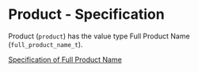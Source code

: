 # Product - Specification

Product (`product`) has the value type Full Product Name (`full_product_name_t`).

[Specification of Full Product Name](../../full_product_name-spec.en.md)
